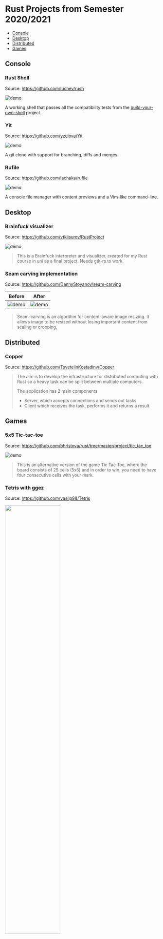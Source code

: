 # Rust Projects from Semester 2020/2021

- [Console](#console)
- [Desktop](#desktop)
- [Distributed](#distributed)
- [Games](#games)

## Console

### Rust Shell

Source: <https://github.com/luchev/rush>

![demo](./demos/rush/demo.gif)

A working shell that passes all the compatibility tests from the [build-your-own-shell](https://github.com/tokenrove/build-your-own-shell) project.

### Yit

Source: <https://github.com/yzelova/Yit>

![demo](./demos/yit/demo.gif)

A git clone with support for branching, diffs and merges.

### Rufile

Source: <https://github.com/lachaka/rufile>

![demo](./demos/rufile/demo.png)

A console file manager with content previews and a Vim-like command-line.

## Desktop

### Brainfuck visualizer

Source: <https://github.com/vtklisurov/RustProject>

![demo](./demos/brainfuck-visualizer/demo.gif)

> This is a Brainfuck interpreter and visualizer, created for my Rust course in uni as a final project. Needs gtk-rs to work.

### Seam carving implementation

Source: <https://github.com/DannyStoyanov/seam-carving>

| Before                                  | After                                   |
| ---                                     | ---                                     |
| ![demo](./demos/seam-carving/demo1.png) | ![demo](./demos/seam-carving/demo2.png) |

> Seam-carving is an algorithm for content-aware image resizing. It allows image to be resized without losing important content from scaling or cropping.

## Distributed

### Copper

Source: <https://github.com/TsvetelinKostadinv/Copper>

> The aim is to develop the infrastructure for distributed computing with Rust so a heavy task can be split between multiple computers.
>
> The application has 2 main components
>
> - Server, which accepts connections and sends out tasks
> - Client which receives the task, performs it and returns a result

## Games

### 5x5 Tic-tac-toe

Source: <https://github.com/bhristova/rust/tree/master/project/tic_tac_toe>

![demo](./demos/5x5-tic-tac-toe/demo.gif)

> This is an alternative version of the game Tic Tac Toe, where the board consists of 25 cells (5x5) and in order to win, you need to have four consecutive cells with your mark.

### Tetris with ggez

Source: <https://github.com/vasilp98/Tetris>

<img src="./demos/tetris/demo.gif" width="60%" />

### Tetris with termion

Source: <https://github.com/nnyx7/tetris-cl>

![demo](./demos/tetris-cl/demo.gif)

### Boids

Source: <https://github.com/Ivaylogi98/boids_rust_project>

![demo](./demos/boids/demo.gif)

### Digger

Source: <https://github.com/Zarazen/digger>

![demo](./demos/digger/demo.gif)

### Become_Me

Source: <https://github.com/IvayloKiryazov/Become_Me>

![demo](./demos/become_me/demo.png)

> Become me is a turn-based strategy game with the goal of taking over the map through adapting, picking the right moment, and plotting with and against your fellow players.

### Tower defense

Source: <https://github.com/genchev99/rust-game>

![demo](./demos/tower_defense/demo.gif)

### 2-Modded Chess

Source: <https://github.com/rejnhed/2-modded-chess>

![demo](./demos/2-modded-chess/demo.png)

> Chess with King of the hill & 3-Check written in Rust with ggez
